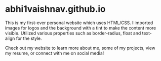 # abhi1vaishnav.github.io

This is my first-ever personal website which uses HTML/CSS. I imported images for logos and the background with a tint to make the content more visible. Utilized various properties such as border-radius, float and text-align for the style. 

Check out my website to learn more about me, some of my projects, view my resume, or connect with me on social media!
